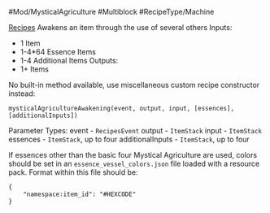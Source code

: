 #Mod/MysticalAgriculture #Multiblock #RecipeType/Machine

<ins>Recipes</ins>
Awakens an item through the use of several others
Inputs:
- 1 Item
- 1-4\*64 Essence Items
- 1-4 Additional Items
Outputs:
- 1+ Items

No built-in method available, use miscellaneous custom recipe constructor instead:
```
mysticalAgricultureAwakening(event, output, input, [essences], [additionalInputs])
```

Parameter Types:
event - `RecipesEvent`
output - `ItemStack`
input - `ItemStack`
essences - `ItemStack`, up to four
additionalInputs - `ItemStack`, up to four

If essences other than the basic four Mystical Agriculture are used, colors should be set in an `essence_vessel_colors.json` file loaded with a resource pack. Format within this file should be:
```
{
	"namespace:item_id": "#HEXCODE"
}
```
